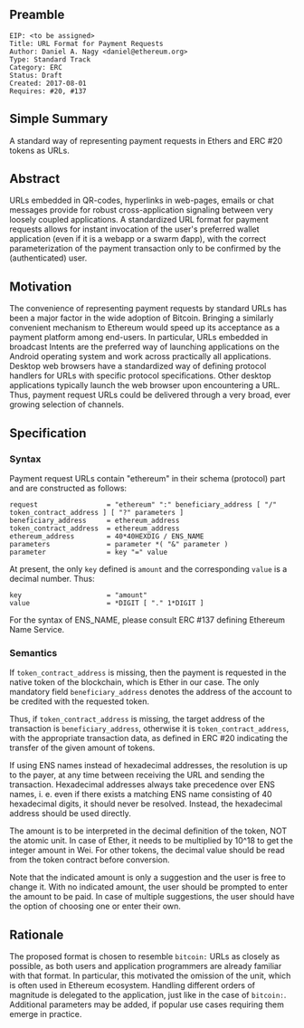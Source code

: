 ## Preamble

    EIP: <to be assigned>
    Title: URL Format for Payment Requests
    Author: Daniel A. Nagy <daniel@ethereum.org>
    Type: Standard Track
    Category: ERC
    Status: Draft
    Created: 2017-08-01
    Requires: #20, #137

## Simple Summary
A standard way of representing payment requests in Ethers and ERC #20 tokens as URLs.

## Abstract
URLs embedded in QR-codes, hyperlinks in web-pages, emails or chat messages provide for robust cross-application signaling between very 
loosely coupled applications. A standardized URL format for payment requests allows for instant invocation of the user's preferred 
wallet application (even if it is a webapp or a swarm đapp), with the correct parameterization of the payment transaction only to be 
confirmed by the (authenticated) user.

## Motivation
The convenience of representing payment requests by standard URLs has been a major factor in the wide adoption of Bitcoin. Bringing a 
similarly convenient mechanism to Ethereum would speed up its acceptance as a payment platform among end-users. In particular, URLs 
embedded in broadcast Intents are the preferred way of launching applications on the Android operating system and work across 
practically all applications. Desktop web browsers have a standardized way of defining protocol handlers for URLs with specific protocol 
specifications. Other desktop applications typically launch the web browser upon encountering a URL. Thus, payment request URLs
could be delivered through a very broad, ever growing selection of channels.

## Specification

### Syntax
Payment request URLs contain "ethereum" in their schema (protocol) part and are constructed as follows:

    request                 = "ethereum" ":" beneficiary_address [ "/" token_contract_address ] [ "?" parameters ]
    beneficiary_address     = ethereum_address
    token_contract_address  = ethereum_address
    ethereum_address        = 40*40HEXDIG / ENS_NAME
    parameters              = parameter *( "&" parameter )
    parameter               = key "=" value

At present, the only `key` defined is `amount` and the corresponding `value` is a decimal number. Thus:

    key                     = "amount"
    value                   = *DIGIT [ "." 1*DIGIT ]

For the syntax of ENS_NAME, please consult ERC #137 defining Ethereum Name Service.

### Semantics
If `token_contract_address` is missing, then the payment is requested in the native token of the blockchain, which is Ether in our case.
The only mandatory field `beneficiary_address` denotes the address of the account to be credited with the requested token.

Thus, if `token_contract_address` is missing, the target address of the transaction is `beneficiary_address`, otherwise it is
`token_contract_address`, with the appropriate transaction data, as defined in ERC #20 indicating the transfer of the given amount of tokens.

If using ENS names instead of hexadecimal addresses, the resolution is up to the payer, at any time between receiving the URL and 
sending the transaction. Hexadecimal addresses always take precedence over ENS names, i. e. even if there exists a matching ENS name 
consisting of 40 hexadecimal digits, it should never be resolved. Instead, the hexadecimal address should be used directly.

The amount is to be interpreted in the decimal definition of the token, NOT the atomic unit. In case of Ether, it needs to
be multiplied by 10^18 to get the integer amount in Wei. For other tokens, the decimal value should be read from the
token contract before conversion.

Note that the indicated amount is only a suggestion and the user is free to change it. With no indicated amount, the user should be
prompted to enter the amount to be paid. In case of multiple suggestions, the user should have the option of choosing one or
enter their own.

## Rationale
The proposed format is chosen to resemble `bitcoin:` URLs as closely as possible, as both users and application programmers
are already familiar with that format. In particular, this motivated the omission of the unit, which is often used in
Ethereum ecosystem. Handling different orders of magnitude is delegated to the application, just like in the case of `bitcoin:`.
Additional parameters may be added, if popular use cases requiring them emerge in practice.
